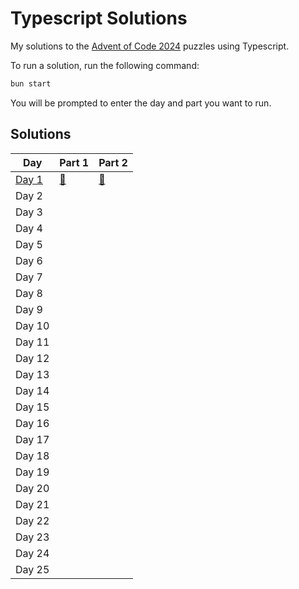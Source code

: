 # Typescript Solutions

My solutions to the [Advent of Code 2024](https://adventofcode.com/) puzzles using Typescript.

To run a solution, run the following command:

```bash
bun start
```

You will be prompted to enter the day and part you want to run.

## Solutions

| Day | Part 1 | Part 2 |
| --- | ------ | ------ |
| [Day 1](src/day01) | [🌟](src/day-01/part-1.ts) | [🌟](src/day-01/part-2.ts) |
| Day 2 | | |
| Day 3 | | |
| Day 4 | | |
| Day 5 | | |
| Day 6 | | |
| Day 7 | | |
| Day 8 | | |
| Day 9 | | |
| Day 10 | | |
| Day 11 | | |
| Day 12 | | |
| Day 13 | | |
| Day 14 | | |
| Day 15 | | |
| Day 16 | | |
| Day 17 | | |
| Day 18 | | |
| Day 19 | | |
| Day 20 | | |
| Day 21 | | |
| Day 22 | | |
| Day 23 | | |
| Day 24 | | |
| Day 25 | | |
